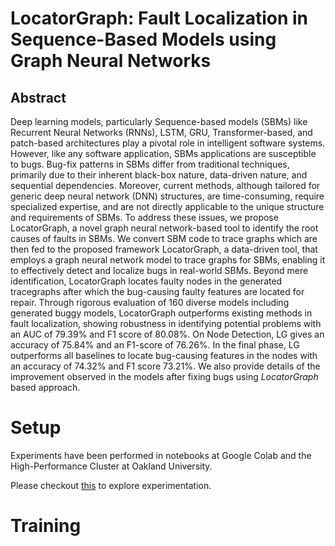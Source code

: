 # LocatorGraph: Fault Localization in Sequence-Based Models using Graph Neural Networks

## Abstract

Deep learning models, particularly Sequence-based
models (SBMs) like Recurrent Neural Networks (RNNs), LSTM,
GRU, Transformer-based, and patch-based architectures play a
pivotal role in intelligent software systems. However, like any
software application, SBMs applications are susceptible to bugs.
Bug-fix patterns in SBMs differ from traditional techniques,
primarily due to their inherent black-box nature, data-driven
nature, and sequential dependencies. Moreover, current methods,
although tailored for generic deep neural network (DNN) structures, are time-consuming, require specialized expertise, and are
not directly applicable to the unique structure and requirements
of SBMs. To address these issues, we propose LocatorGraph, a
novel graph neural network-based tool to identify the root causes
of faults in SBMs.
We convert SBM code to trace graphs which are then fed
to the proposed framework LocatorGraph, a data-driven tool,
that employs a graph neural network model to trace graphs
for SBMs, enabling it to effectively detect and localize bugs
in real-world SBMs. Beyond mere identification, LocatorGraph
locates faulty nodes in the generated tracegraphs after which
the bug-causing faulty features are located for repair. Through
rigorous evaluation of 160 diverse models including generated
buggy models, LocatorGraph outperforms existing methods in
fault localization, showing robustness in identifying potential
problems with an AUC of 79.39% and F1 score of 80.08%. On
Node Detection, LG gives an accuracy of 75.84% and an F1-score
of 76.26%. In the final phase, LG outperforms all baselines to
locate bug-causing features in the nodes with an accuracy of
74.32% and F1 score 73.21%. We also provide details of the
improvement observed in the models after fixing bugs using
_LocatorGraph_ based approach.

# Setup

Experiments have been performed in notebooks at Google Colab and the High-Performance Cluster at Oakland University.

Please checkout [this](./locatorgraph) to explore experimentation.



# Training
